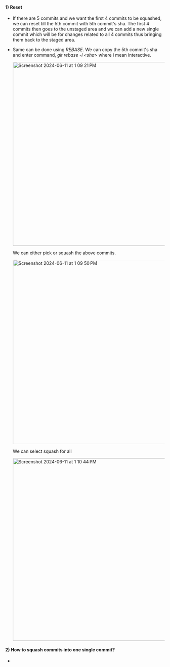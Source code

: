 #### 1) Reset

  - If there are 5 commits and we want the first 4 commits to be squashed, we can reset till the 5th commit with 5th commit's sha. The first 4 commits then goes to the unstaged area and we can
    add a new single commit which will be for changes related to all 4 commits thus bringing them back to the staged area.

  - Same can be done using *REBASE*. We can copy the 5th commit's sha and enter command, *git rebase -i <sha\>* where i mean interactive.

    <img width="580" alt="Screenshot 2024-06-11 at 1 09 21 PM" src="https://github.com/Malobika8/GitDemo/assets/111234135/883410e5-fc05-4045-ac77-a964107247af">

    We can either pick or squash the above commits.

    <img width="582" alt="Screenshot 2024-06-11 at 1 09 50 PM" src="https://github.com/Malobika8/GitDemo/assets/111234135/22a49d62-5815-43a3-bec3-93c5fd3b7acf">

    We can select squash for all

    <img width="576" alt="Screenshot 2024-06-11 at 1 10 44 PM" src="https://github.com/Malobika8/GitDemo/assets/111234135/ed8ab103-714f-4642-9108-d31c6b246deb">



#### 2) How to squash commits into one single commit?

  - 
